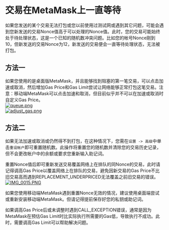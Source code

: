 # 交易在MetaMask上一直等待

如果您发送的某个交易无法打包或您以前使用过测试网或遇到其它问题，可能会遇到您新发送的交易Nonce值高于可以处理的Nonce值。此时，您的交易可能始终处于待处理状态，这是一个已知的随机数冲突问题。比如您的帐号Nonce刚到10，但新发送的交易Nonce为12，新发送的交易便会一直等待处理状态，无法被打包。

## **方法一**

如果您使用的是桌面版MetaMask，并且能够找到阻塞的第一笔交易，可以点击加速或取消，然后增加Gas Price和Gas Limit尝试让网络能够正常打包这笔交易。注意：移动端MetaMask可以点击加速和取消，但目前似乎并不可以在加速或取消时自定义Gas Price。  
[![queue.png](https://forum.dera.finance/assets/uploads/files/1621566901907-queue.png)](https://forum.dera.finance/assets/uploads/files/1621566901907-queue.png)  
[![adjust\_gas.png](https://forum.dera.finance/assets/uploads/files/1621566945226-adjust_gas.png)](https://forum.dera.finance/assets/uploads/files/1621566945226-adjust_gas.png)

## **方法二**

如果无法加速或取消或仍然得不到打包，在这种情况下，您需在`设置 -> 高级`中单击`重设帐户`即可重置随机数。此操作将重置您的随机数并清除您的交易历史记录，但不会更改帐户中的余额或要求您重新输入助记词。

重置Nonce值后即可重新发送交易覆盖网络上在排队的同Nonce的交易，此时请记得调高Gas Price以覆盖网络上在排队的交易，避免因新交易的Gas Price不比旧交易高而遇到REPLACEMENT\_UNDERPRICED无法覆盖之前旧交易的错误。  
[![IMG\_0015.PNG](https://forum.dera.finance/assets/uploads/files/1621566980063-img_0015.png)](https://forum.dera.finance/assets/uploads/files/1621566980063-img_0015.png)

如果您使用移动端MetaMask遇到重置Nonce无效的情况，建议使用桌面端尝试或重新安装移动端MetaMask。但请记得提前保存好您的私钥或助记词。

如果调高Gas Price后或未调整时遇到CALL\_EXCEPTION错误，通常是因为MetaMask在预估Gas Limit时比实际执行所需要的Gas低，导致执行不成功。此时，需要调高Gas Limit可以帮助解决问题。

